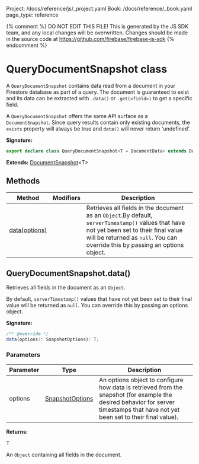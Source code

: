 Project: /docs/reference/js/_project.yaml
Book: /docs/reference/_book.yaml
page_type: reference

{% comment %}
DO NOT EDIT THIS FILE!
This is generated by the JS SDK team, and any local changes will be
overwritten. Changes should be made in the source code at
https://github.com/firebase/firebase-js-sdk
{% endcomment %}

# QueryDocumentSnapshot class
A `QueryDocumentSnapshot` contains data read from a document in your Firestore database as part of a query. The document is guaranteed to exist and its data can be extracted with `.data()` or `.get(<field>)` to get a specific field.

A `QueryDocumentSnapshot` offers the same API surface as a `DocumentSnapshot`<!-- -->. Since query results contain only existing documents, the `exists` property will always be true and `data()` will never return 'undefined'.

<b>Signature:</b>

```typescript
export declare class QueryDocumentSnapshot<T = DocumentData> extends DocumentSnapshot<T> 
```
<b>Extends:</b> [DocumentSnapshot](./firestore_.documentsnapshot.md#documentsnapshot_class)<!-- -->&lt;T&gt;

## Methods

|  Method | Modifiers | Description |
|  --- | --- | --- |
|  [data(options)](./firestore_.querydocumentsnapshot.md#querydocumentsnapshotdata) |  | Retrieves all fields in the document as an <code>Object</code>.<!-- -->By default, <code>serverTimestamp()</code> values that have not yet been set to their final value will be returned as <code>null</code>. You can override this by passing an options object. |

## QueryDocumentSnapshot.data()

Retrieves all fields in the document as an `Object`<!-- -->.

By default, `serverTimestamp()` values that have not yet been set to their final value will be returned as `null`<!-- -->. You can override this by passing an options object.

<b>Signature:</b>

```typescript
/** @override */
data(options?: SnapshotOptions): T;
```

### Parameters

|  Parameter | Type | Description |
|  --- | --- | --- |
|  options | [SnapshotOptions](./firestore_.snapshotoptions.md#snapshotoptions_interface) | An options object to configure how data is retrieved from the snapshot (for example the desired behavior for server timestamps that have not yet been set to their final value). |

<b>Returns:</b>

T

An `Object` containing all fields in the document.

